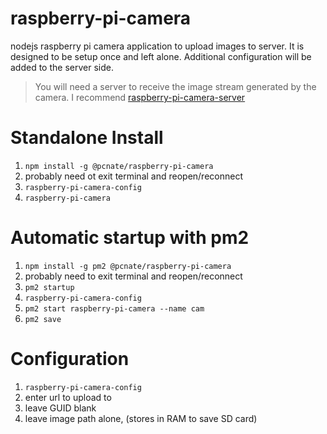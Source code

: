 # raspberry-pi-camera
nodejs raspberry pi camera application to upload images to server. It is designed to be setup once and left alone. Additional configuration will be added to the server side.

> You will need a server to receive the image stream generated by the camera. I recommend [raspberry-pi-camera-server](https://github.com/pcnate/raspberry-pi-camera-server)

# Standalone Install

1) `npm install -g @pcnate/raspberry-pi-camera`
2) probably need ot exit terminal and reopen/reconnect
3) `raspberry-pi-camera-config`
4) `raspberry-pi-camera`

# Automatic startup with pm2

1) `npm install -g pm2 @pcnate/raspberry-pi-camera`
2) probably need to exit terminal and reopen/reconnect
3) `pm2 startup`
4) `raspberry-pi-camera-config`
5) `pm2 start raspberry-pi-camera --name cam`
6) `pm2 save`

# Configuration

1) `raspberry-pi-camera-config`
2) enter url to upload to
3) leave GUID blank
4) leave image path alone, (stores in RAM to save SD card)
